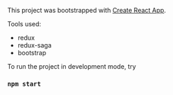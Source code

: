 This project was bootstrapped with [Create React App](https://github.com/facebook/create-react-app).

Tools used: 
- redux
- redux-saga
- bootstrap

To run the project in development mode, try 
### `npm start`
